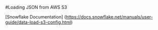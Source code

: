 #Loading JSON from AWS S3

[Snowflake Documentation] (https://docs.snowflake.net/manuals/user-guide/data-load-s3-config.html)
